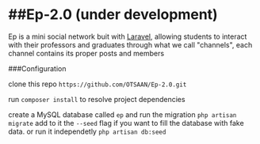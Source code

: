 ##Ep-2.0 (under development)
=====
Ep is a mini social network buit with [Laravel](http://laravel.com), allowing students to interact with their professors and graduates through what we call "channels", each channel contains its proper posts and members

###Configuration

clone this repo
	`https://github.com/OTSAAN/Ep-2.0.git`

run `composer install` to resolve project dependencies

create a MySQL database called `ep` and run the migration `php artisan migrate` add to it the `--seed` flag if you want to fill the database with fake data.
or run it independetly `php artisan db:seed`